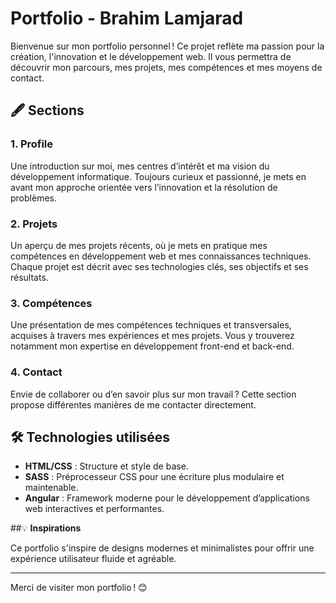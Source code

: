 # Portfolio - Brahim Lamjarad  

Bienvenue sur mon portfolio personnel ! Ce projet reflète ma passion pour la création, l'innovation et le développement web. Il vous permettra de découvrir mon parcours, mes projets, mes compétences et mes moyens de contact.  

## 🖋️ **Sections**  

### 1. **Profile**  
Une introduction sur moi, mes centres d’intérêt et ma vision du développement informatique. Toujours curieux et passionné, je mets en avant mon approche orientée vers l’innovation et la résolution de problèmes.  

### 2. **Projets**  
Un aperçu de mes projets récents, où je mets en pratique mes compétences en développement web et mes connaissances techniques. Chaque projet est décrit avec ses technologies clés, ses objectifs et ses résultats.  

### 3. **Compétences**  
Une présentation de mes compétences techniques et transversales, acquises à travers mes expériences et mes projets. Vous y trouverez notamment mon expertise en développement front-end et back-end.  

### 4. **Contact**  
Envie de collaborer ou d’en savoir plus sur mon travail ? Cette section propose différentes manières de me contacter directement.  

## 🛠️ **Technologies utilisées**  
- **HTML/CSS** : Structure et style de base.  
- **SASS** : Préprocesseur CSS pour une écriture plus modulaire et maintenable.  
- **Angular** : Framework moderne pour le développement d’applications web interactives et performantes.  

##💡 **Inspirations**

Ce portfolio s'inspire de designs modernes et minimalistes pour offrir une expérience utilisateur fluide et agréable.

---

Merci de visiter mon portfolio ! 😊  
